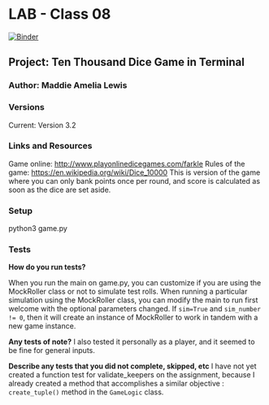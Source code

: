 
# LAB - Class 08

[![Binder](https://mybinder.org/badge_logo.svg)](https://mybinder.org/v2/gh/maddieamie/ten-thousand/HEAD)

## Project: Ten Thousand Dice Game in Terminal
### Author: Maddie Amelia Lewis

### Versions
Current: Version 3.2

### Links and Resources

Game online: http://www.playonlinedicegames.com/farkle
Rules of the game: https://en.wikipedia.org/wiki/Dice_10000
This is version of the game where you can only bank points once per round, and score is calculated as soon as the dice are set aside.


### Setup

python3 game.py

### Tests

**How do you run tests?**

When you run the main on game.py, you can customize if you are using the MockRoller class or not to simulate test rolls.
When running a particular simulation using the MockRoller class, you can modify the main to run first welcome with the optional parameters changed. If `sim=True` and `sim_number != 0`, then it will create an instance of MockRoller to work in tandem with a new game instance. 

**Any tests of note?**
I also tested it personally as a player, and it seemed to be fine for general inputs. 

**Describe any tests that you did not complete, skipped, etc**
I have not yet created a function test for validate_keepers on the assignment, because I already created a method that accomplishes a similar objective : `create_tuple()` method in the `GameLogic` class.
